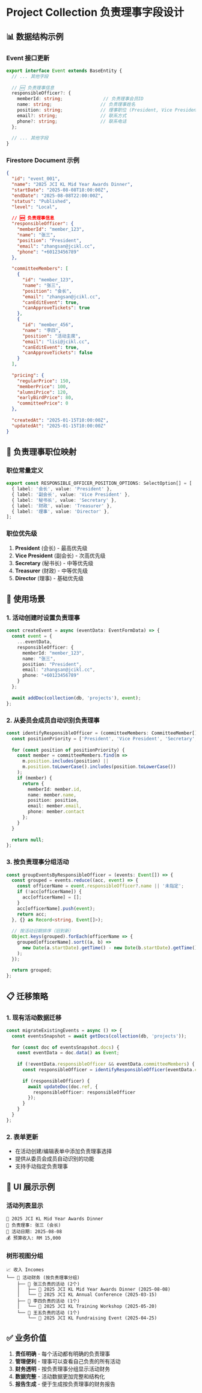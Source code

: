# Project Collection 负责理事字段设计

## 📊 数据结构示例

### Event 接口更新
```typescript
export interface Event extends BaseEntity {
  // ... 其他字段
  
  // 🆕 负责理事信息
  responsibleOfficer?: {
    memberId: string;               // 负责理事会员ID
    name: string;                  // 负责理事姓名
    position: string;              // 理事职位 (President, Vice President, Secretary, Treasurer, Director)
    email?: string;                // 联系方式
    phone?: string;                // 联系电话
  };
  
  // ... 其他字段
}
```

### Firestore Document 示例
```json
{
  "id": "event_001",
  "name": "2025 JCI KL Mid Year Awards Dinner",
  "startDate": "2025-08-08T18:00:00Z",
  "endDate": "2025-08-08T22:00:00Z",
  "status": "Published",
  "level": "Local",
  
  // 🆕 负责理事信息
  "responsibleOfficer": {
    "memberId": "member_123",
    "name": "张三",
    "position": "President",
    "email": "zhangsan@jcikl.cc",
    "phone": "+60123456789"
  },
  
  "committeeMembers": [
    {
      "id": "member_123",
      "name": "张三",
      "position": "会长",
      "email": "zhangsan@jcikl.cc",
      "canEditEvent": true,
      "canApproveTickets": true
    },
    {
      "id": "member_456",
      "name": "李四",
      "position": "活动主席",
      "email": "lisi@jcikl.cc",
      "canEditEvent": true,
      "canApproveTickets": false
    }
  ],
  
  "pricing": {
    "regularPrice": 150,
    "memberPrice": 100,
    "alumniPrice": 120,
    "earlyBirdPrice": 80,
    "committeePrice": 0
  },
  
  "createdAt": "2025-01-15T10:00:00Z",
  "updatedAt": "2025-01-15T10:00:00Z"
}
```

## 🎯 负责理事职位映射

### 职位常量定义
```typescript
export const RESPONSIBLE_OFFICER_POSITION_OPTIONS: SelectOption[] = [
  { label: '会长', value: 'President' },
  { label: '副会长', value: 'Vice President' },
  { label: '秘书长', value: 'Secretary' },
  { label: '财政', value: 'Treasurer' },
  { label: '理事', value: 'Director' },
];
```

### 职位优先级
1. **President** (会长) - 最高优先级
2. **Vice President** (副会长) - 次高优先级
3. **Secretary** (秘书长) - 中等优先级
4. **Treasurer** (财政) - 中等优先级
5. **Director** (理事) - 基础优先级

## 🔧 使用场景

### 1. 活动创建时设置负责理事
```typescript
const createEvent = async (eventData: EventFormData) => {
  const event = {
    ...eventData,
    responsibleOfficer: {
      memberId: "member_123",
      name: "张三",
      position: "President",
      email: "zhangsan@jcikl.cc",
      phone: "+60123456789"
    }
  };
  
  await addDoc(collection(db, 'projects'), event);
};
```

### 2. 从委员会成员自动识别负责理事
```typescript
const identifyResponsibleOfficer = (committeeMembers: CommitteeMember[]) => {
  const positionPriority = ['President', 'Vice President', 'Secretary', 'Treasurer', 'Director'];
  
  for (const position of positionPriority) {
    const member = committeeMembers.find(m => 
      m.position.includes(position) || 
      m.position.toLowerCase().includes(position.toLowerCase())
    );
    if (member) {
      return {
        memberId: member.id,
        name: member.name,
        position: position,
        email: member.email,
        phone: member.contact
      };
    }
  }
  
  return null;
};
```

### 3. 按负责理事分组活动
```typescript
const groupEventsByResponsibleOfficer = (events: Event[]) => {
  const grouped = events.reduce((acc, event) => {
    const officerName = event.responsibleOfficer?.name || '未指定';
    if (!acc[officerName]) {
      acc[officerName] = [];
    }
    acc[officerName].push(event);
    return acc;
  }, {} as Record<string, Event[]>);
  
  // 按活动日期排序（旧到新）
  Object.keys(grouped).forEach(officerName => {
    grouped[officerName].sort((a, b) => 
      new Date(a.startDate).getTime() - new Date(b.startDate).getTime()
    );
  });
  
  return grouped;
};
```

## 📋 迁移策略

### 1. 现有活动数据迁移
```typescript
const migrateExistingEvents = async () => {
  const eventsSnapshot = await getDocs(collection(db, 'projects'));
  
  for (const doc of eventsSnapshot.docs) {
    const eventData = doc.data() as Event;
    
    if (!eventData.responsibleOfficer && eventData.committeeMembers) {
      const responsibleOfficer = identifyResponsibleOfficer(eventData.committeeMembers);
      
      if (responsibleOfficer) {
        await updateDoc(doc.ref, {
          responsibleOfficer: responsibleOfficer
        });
      }
    }
  }
};
```

### 2. 表单更新
- 在活动创建/编辑表单中添加负责理事选择
- 提供从委员会成员自动识别的功能
- 支持手动指定负责理事

## 🎨 UI 展示示例

### 活动列表显示
```
📅 2025 JCI KL Mid Year Awards Dinner
👑 负责理事: 张三 (会长)
📅 活动日期: 2025-08-08
💰 预算收入: RM 15,000
```

### 树形视图分组
```
📈 收入 Incomes
└── 📅 活动财务 (按负责理事分组)
    ├── 👑 张三负责的活动 (2个)
    │   ├── 🎯 2025 JCI KL Mid Year Awards Dinner (2025-08-08)
    │   └── 🎯 2025 JCI KL Annual Conference (2025-03-15)
    ├── 👑 李四负责的活动 (1个)
    │   └── 🎯 2025 JCI KL Training Workshop (2025-05-20)
    └── 👑 王五负责的活动 (1个)
        └── 🎯 2025 JCI KL Fundraising Event (2025-04-25)
```

## ✅ 业务价值

1. **责任明确** - 每个活动都有明确的负责理事
2. **管理便利** - 理事可以查看自己负责的所有活动
3. **财务透明** - 按负责理事分组显示活动财务
4. **数据完整** - 活动数据更加完整和结构化
5. **报告生成** - 便于生成按负责理事的财务报告
